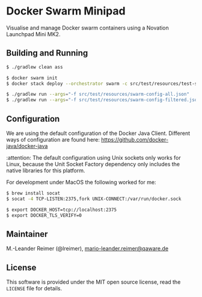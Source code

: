 # Docker Swarm Minipad

Visualise and manage Docker swarm containers using a Novation Launchpad Mini MK2.

## Building and Running

```bash
$ ./gradlew clean ass

$ docker swarm init
$ docker stack deploy --orchestrator swarm -c src/test/resources/test-stack.yaml test

$ ./gradlew run --args="-f src/test/resources/swarm-config-all.json"
$ ./gradlew run --args="-f src/test/resources/swarm-config-filtered.json"
```

## Configuration

We are using the default configuration of the Docker Java Client. Different ways of
configuration are found here: https://github.com/docker-java/docker-java

:attention: The default configuration using Unix sockets only works for Linux, because the Unit Socket
Factory dependency only includes the native libraries for this platform.

For development under MacOS the following worked for me:
```bash
$ brew install socat
$ socat -4 TCP-LISTEN:2375,fork UNIX-CONNECT:/var/run/docker.sock

$ export DOCKER_HOST=tcp://localhost:2375
$ export DOCKER_TLS_VERIFY=0
```

## Maintainer

M.-Leander Reimer (@lreimer), <mario-leander.reimer@qaware.de>

## License

This software is provided under the MIT open source license, read the `LICENSE`
file for details.
